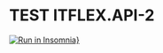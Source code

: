 # TEST ITFLEX.API-2








[![Run in Insomnia}](https://insomnia.rest/images/run.svg)](https://insomnia.rest/run/?label=TEST%20ITFLEX.API-2&uri=https%3A%2F%2Fraw.githubusercontent.com%2FRAFARZ76%2Fprojetoitflex%2Fmain%2FInsomniaRquisicoestestes2.json%3Ftoken%3DGHSAT0AAAAAABUBB5HTC63X6G6QYTZD24C4YTK2L7A)





